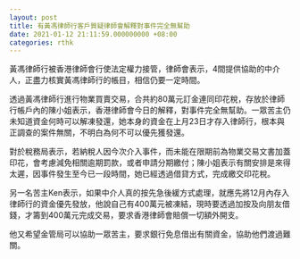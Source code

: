 ```yaml
---
layout: post
title: 有黃馮律師行客戶質疑律師會解釋對事件完全無幫助
date: 2021-01-12 21:11:59.000000000 +08:00
categories: rthk
---
```


黃馮律師行被香港律師會行使法定權力接管，律師會表示，4間提供協助的中介人，正盡力核實黃馮律師行的帳目，相信仍要一定時間。

透過黃馮律師行進行物業買賣交易，合共約80萬元訂金連同印花稅，存放於律師行帳戶內的陳小姐表示，香港律師會今日的解釋，對事件完全無幫助。一眾苦主仍未知道資金何時可以解凍發還，她本身的資金在上月23日才存入律師行，根本與正調查的案件無關，不明白為何不可以優先獲發還。

對於稅務局表示，若納稅人因今次介入事件，而未能在限期前為物業交易文書加蓋印花，會考慮減免相關逾期罰款，或者申請分期繳付；陳小姐表示有關安排是來得太遲，因事件發生至今已一段時間，她已經透過借貸方式，完成繳交印花稅。

另一名苦主Ken表示，如果中介人真的按先急後緩方式處理，就應先將12月內存入律師行的資金優先發放，他說自己有400萬元被凍結，現時要透過加按及向朋友借錢，才籌到400萬元完成交易，要求香港律師會賠償一切額外開支。

他又希望金管局可以協助一眾苦主，要求銀行免息借出有關資金，協助他們渡過難關。
